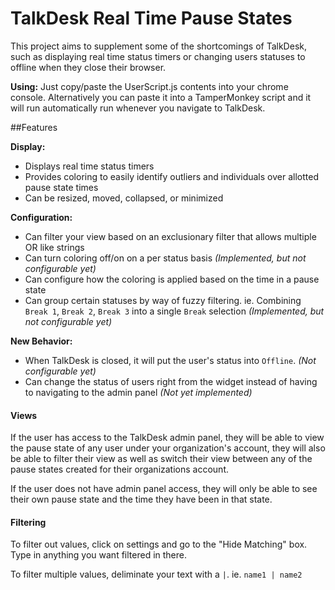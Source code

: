 # TalkDesk Real Time Pause States

This project aims to supplement some of the shortcomings of TalkDesk, such as displaying real time status timers or changing users statuses to offline when they close their browser.

**Using:** Just copy/paste the UserScript.js contents into your chrome console. Alternatively you can paste it into a TamperMonkey script and it will run automatically run whenever you navigate to TalkDesk.

##Features

**Display:**
* Displays real time status timers
* Provides coloring to easily identify outliers and individuals over allotted pause state times
* Can be resized, moved, collapsed, or minimized

**Configuration:**
* Can filter your view based on an exclusionary filter that allows multiple OR like strings
* Can turn coloring off/on on a per status basis *(Implemented, but not configurable yet)*
* Can configure how the coloring is applied based on the time in a pause state
* Can group certain statuses by way of fuzzy filtering. ie. Combining `Break 1`, `Break 2`, `Break 3` into a single `Break` selection *(Implemented, but not configurable yet)*

**New Behavior:**
* When TalkDesk is closed, it will put the user's status into `Offline`. *(Not configurable yet)*
* Can change the status of users right from the widget instead of having to navigating to the admin panel *(Not yet implemented)*

#### Views
If the user has access to the TalkDesk admin panel, they will be able to view the pause state of any user under your organization's account, they will also be able to filter their view as well as switch their view between any of the pause states created for their organizations account.

If the user does not have admin panel access, they will only be able to see their own pause state and the time they have been in that state.


#### Filtering
To filter out values, click on settings and go to the "Hide Matching" box. Type in anything you want filtered in there. 

To filter multiple values, deliminate your text with a `|`. ie. `name1 | name2`
